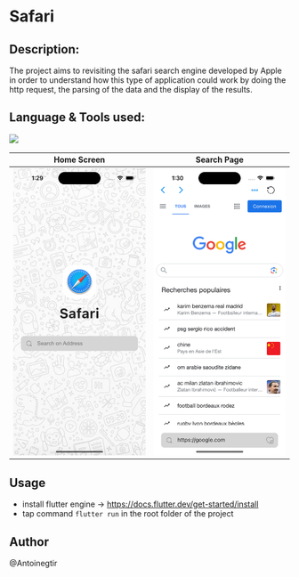 # Safari

## Description:
The project aims to revisiting the safari search engine developed by Apple in order to understand how this type of application could work by doing the http request, the parsing of the data and the display of the results.

## Language & Tools used:

<img src="https://skillicons.dev/icons?i=flutter,dart"/>

Home Screen                |  Search Page               
:-------------------------:|:-------------------------:
![](https://github.com/Antoinegtir/safari/blob/main/screenshot/home.png?raw=true)|![](https://github.com/Antoinegtir/safari/blob/main/screenshot/search.png?raw=true)

## Usage

- install flutter engine -> https://docs.flutter.dev/get-started/install
- tap command `flutter run` in the root folder of the project

## Author

@Antoinegtir
